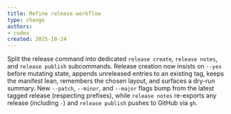 ```yaml
---
title: Refine release workflow
type: change
authors:
- codex
created: 2025-10-24
---
```


Split the release command into dedicated `release create`, `release notes`, and `release publish` subcommands. Release creation now insists on `--yes` before mutating state, appends unreleased entries to an existing tag, keeps the manifest lean, remembers the chosen layout, and surfaces a dry-run summary. New `--patch`, `--minor`, and `--major` flags bump from the latest tagged release (respecting prefixes), while `release notes` re-exports any release (including `-`) and `release publish` pushes to GitHub via `gh`.
